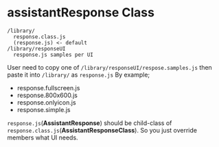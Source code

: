 # assistantResponse Class

```
/library/
  response.class.js
  (response.js) <- default
/library/responseUI
  response.js samples per UI
```

User need to copy one of `/library/responseUI/respose.samples.js` then paste it into `/library/` as `response.js`
By example;
- response.fullscreen.js
- response.800x600.js
- response.onlyicon.js
- response.simple.js


`response.js`(**AssistantResponse**) should be child-class of `response.class.js`(**AssistantResponseClass**).
So you just override members what UI needs.
